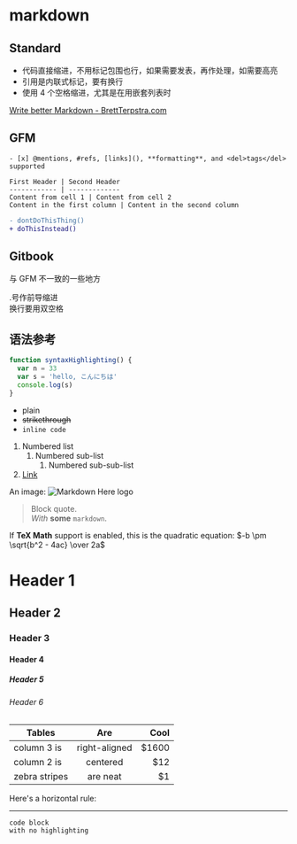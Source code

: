 # markdown

## Standard

- 代码直接缩进，不用标记包围也行，如果需要发表，再作处理，如需要高亮
- 引用是内联式标记，要有换行
- 使用 4 个空格缩进，尤其是在用嵌套列表时

[Write better Markdown - BrettTerpstra.com](https://brettterpstra.com/2015/08/24/write-better-markdown/)

## GFM

```
- [x] @mentions, #refs, [links](), **formatting**, and <del>tags</del> supported

First Header | Second Header
------------ | -------------
Content from cell 1 | Content from cell 2
Content in the first column | Content in the second column
```

```diff
- dontDoThisThing()
+ doThisInstead()
```

## Gitbook

与 GFM 不一致的一些地方

.号作前导缩进  
换行要用双空格

## 语法参考

```js
function syntaxHighlighting() {
  var n = 33
  var s = 'hello, こんにちは'
  console.log(s)
}
```

- plain
- ~~strikethrough~~
- `inline code`

1.  Numbered list
    1.  Numbered sub-list  
         1. Numbered sub-sub-list
2.  [Link](https://www.google.com)

An image: ![Markdown Here logo](http://adam-p.github.io/markdown-here/img/icon24.png)

> Block quote.  
> _With_ **some** `markdown`.

If **TeX Math** support is enabled, this is the quadratic equation:
$-b \pm \sqrt{b^2 - 4ac} \over 2a$

# Header 1

## Header 2

### Header 3

#### Header 4

##### Header 5

###### Header 6

| Tables        |      Are      |  Cool |
| ------------- | :-----------: | ----: |
| column 3 is   | right-aligned | $1600 |
| column 2 is   |   centered    |   $12 |
| zebra stripes |   are neat    |    $1 |

Here's a horizontal rule:

---

```
code block
with no highlighting
```
